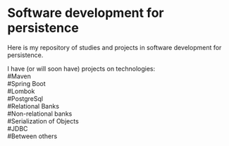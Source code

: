 # Software development for persistence
Here is my repository of studies and projects in software development for persistence.<br/>

I have (or will soon have) projects on technologies:<br/>
#Maven<br/>
#Spring Boot<br/>
#Lombok<br/>
#PostgreSql<br/>
#Relational Banks<br/>
#Non-relational banks<br/>
#Serialization of Objects<br/>
#JDBC<br/>
#Between others<br/>
